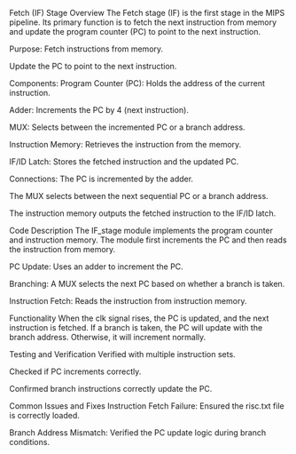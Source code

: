 Fetch (IF) Stage
Overview
The Fetch stage (IF) is the first stage in the MIPS pipeline. Its primary function is to fetch the next instruction from memory and update the program counter (PC) to point to the next instruction.

Purpose:
Fetch instructions from memory.

Update the PC to point to the next instruction.

Components:
Program Counter (PC): Holds the address of the current instruction.

Adder: Increments the PC by 4 (next instruction).

MUX: Selects between the incremented PC or a branch address.

Instruction Memory: Retrieves the instruction from the memory.

IF/ID Latch: Stores the fetched instruction and the updated PC.

Connections:
The PC is incremented by the adder.

The MUX selects between the next sequential PC or a branch address.

The instruction memory outputs the fetched instruction to the IF/ID latch.

Code Description
The IF_stage module implements the program counter and instruction memory. The module first increments the PC and then reads the instruction from memory.

PC Update: Uses an adder to increment the PC.

Branching: A MUX selects the next PC based on whether a branch is taken.

Instruction Fetch: Reads the instruction from instruction memory.

Functionality
When the clk signal rises, the PC is updated, and the next instruction is fetched. If a branch is taken, the PC will update with the branch address. Otherwise, it will increment normally.

Testing and Verification
Verified with multiple instruction sets.

Checked if PC increments correctly.

Confirmed branch instructions correctly update the PC.

Common Issues and Fixes
Instruction Fetch Failure: Ensured the risc.txt file is correctly loaded.

Branch Address Mismatch: Verified the PC update logic during branch conditions.
